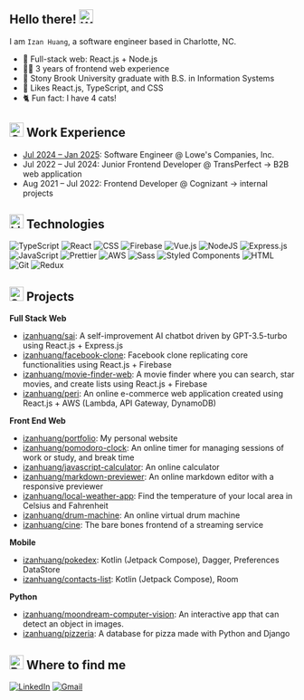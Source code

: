 ## Hello there! <img src="https://raw.githubusercontent.com/Tarikul-Islam-Anik/Animated-Fluent-Emojis/master/Emojis/Hand%20gestures/Waving%20Hand%20Light%20Skin%20Tone.png" alt="Waving Hand Light Skin Tone" width="25" height="25" />
I am `Izan Huang`, a software engineer based in Charlotte, NC.

- 🌱 Full-stack web: React.js + Node.js
- 👩‍💻 3 years of frontend web experience
- 🏫 Stony Brook University graduate with B.S. in Information Systems
- 💜 Likes React.js, TypeScript, and CSS
- 🐈 Fun fact: I have 4 cats!

## <img src="https://raw.githubusercontent.com/Tarikul-Islam-Anik/Animated-Fluent-Emojis/master/Emojis/Travel%20and%20places/Office%20Building.png" alt="Office Building" width="25" height="25" /> Work Experience
- [Jul 2024 – Jan 2025](https://www.lowes.com/): Software Engineer @ Lowe's Companies, Inc.
- Jul 2022 – Jul 2024: Junior Frontend Developer @ TransPerfect -> B2B web application
- Aug 2021 – Jul 2022: Frontend Developer @ Cognizant -> internal projects

## <img src="https://raw.githubusercontent.com/Tarikul-Islam-Anik/Animated-Fluent-Emojis/master/Emojis/Smilies/Light%20Blue%20Heart.png" alt="Light Blue Heart" width="25" height="25" /> Technologies
![TypeScript](https://img.shields.io/badge/TypeScript-3178C6?logo=typescript&logoColor=fff)
![React](https://img.shields.io/badge/React-3178C6.svg?logo=react&logoColor=fff)
![CSS](https://img.shields.io/badge/CSS-1572B6?logo=css3&logoColor=fff)
![Firebase](https://img.shields.io/badge/Firebase-039BE5?logo=Firebase&logoColor=fff)
![Vue.js](https://img.shields.io/badge/Vue.js-4FC08D?logo=vuedotjs&logoColor=fff)
![NodeJS](https://img.shields.io/badge/Node.js-6DA55F?logo=node.js&logoColor=fff)
![Express.js](https://img.shields.io/badge/Express.js-6DA55F.svg?logo=express&logoColor=fff)
![JavaScript](https://img.shields.io/badge/JavaScript-yellow?logo=javascript&logoColor=fff)
![Prettier](https://img.shields.io/badge/Prettier-%23F7A41D?&logo=prettier&logoColor=white)
![AWS](https://img.shields.io/badge/AWS-%23FF9900.svg?logo=amazon-aws&logoColor=white)
![Sass](https://img.shields.io/badge/Sass-C69?logo=sass&logoColor=fff)
![Styled Components](https://img.shields.io/badge/Styled_Components-DB7093?logo=styledcomponents&logoColor=fff)
![HTML](https://img.shields.io/badge/HTML-%23E34F26.svg?logo=html5&logoColor=fff)
![Git](https://img.shields.io/badge/Git-F05032?logo=git&logoColor=fff)
![Redux](https://img.shields.io/badge/Redux-%23593d88.svg?logo=redux&logoColor=fff)
<!--- (![React Native](https://img.shields.io/badge/React_Native-%2320232a.svg?logo=react&logoColor=fff)) --->

## <img src="https://raw.githubusercontent.com/Tarikul-Islam-Anik/Animated-Fluent-Emojis/master/Emojis/Travel%20and%20places/Star.png" alt="Star" width="25" height="25" /> Projects
**Full Stack Web**
 - [izanhuang/sai](https://github.com/izanhuang/sai): A self-improvement AI chatbot driven by GPT-3.5-turbo using React.js + Express.js
 - [izanhuang/facebook-clone](https://github.com/izanhuang/facebook-clone): Facebook clone replicating core functionalities using React.js + Firebase
 - [izanhuang/movie-finder-web](https://github.com/izanhuang/movie-finder-web): A movie finder where you can search, star movies, and create lists using React.js + Firebase
 - [izanhuang/peri](https://github.com/izanhuang/peri): An online e-commerce web application created using React.js + AWS (Lambda, API Gateway, DynamoDB)

**Front End Web**
 - [izanhuang/portfolio](https://github.com/izanhuang/portfolio): My personal website
 - [izanhuang/pomodoro-clock](https://github.com/izanhuang/pomodoro-clock): An online timer for managing sessions of work or study, and break time
 - [izanhuang/javascript-calculator](https://github.com/izanhuang/javascript-calculator): An online calculator
 - [izanhuang/markdown-previewer](https://github.com/izanhuang/markdown-previewer): An online markdown editor with a responsive previewer
 - [izanhuang/local-weather-app](https://github.com/izanhuang/local-weather-app): Find the temperature of your local area in Celsius and Fahrenheit
 - [izanhuang/drum-machine](https://github.com/izanhuang/drum-machine): An online virtual drum machine
 - [izanhuang/cine](https://github.com/izanhuang/cine): The bare bones frontend of a streaming service

**Mobile**
 - [izanhuang/pokedex](https://github.com/izanhuang/pokedex): Kotlin (Jetpack Compose), Dagger, Preferences DataStore
 - [izanhuang/contacts-list](https://github.com/izanhuang/ContactsList): Kotlin (Jetpack Compose), Room

**Python**
- [izanhuang/moondream-computer-vision](https://github.com/izanhuang/moondream-computer-vision): An interactive app that can detect an object in images.
- [izanhuang/pizzeria](https://github.com/izanhuang/pizzeria): A database for pizza made with Python and Django

## <img src="https://raw.githubusercontent.com/Tarikul-Islam-Anik/Animated-Fluent-Emojis/master/Emojis/Hand%20gestures/Backhand%20Index%20Pointing%20Down%20Light%20Skin%20Tone.png" alt="Backhand Index Pointing Down Light Skin Tone" width="25" height="25" /> Where to find me
[<img alt="LinkedIn" src="https://img.shields.io/badge/in/izanhuang-0077B5?style=flat&logo=linkedin&logoColor=white"/>](https://www.linkedin.com/in/izanhuang/)
[<img alt="Gmail" src="https://img.shields.io/badge/huang.izan@gmail.com-D14836?style=flat&logo=gmail&logoColor=white" />](mailto:huang.izan@gmail.com)

<!--
**izanhuang/izanhuang** is a ✨ _special_ ✨ repository because its `README.md` (this file) appears on your GitHub profile.

Here are some ideas to get you started:

- 🔭 I’m currently working on ...
- 🌱 I’m currently learning ...
- 👯 I’m looking to collaborate on ...
- 🤔 I’m looking for help with ...
- 💬 Ask me about ...
- 📫 How to reach me: ...
- 😄 Pronouns: ...
- ⚡ Fun fact: ...

https://github.com/alexandresanlim/Badges4-README.md-Profile
https://github.com/Ileriayo/markdown-badges
https://github.com/Anmol-Baranwal/Cool-GIFs-For-GitHub?tab=readme-ov-file#--gifs-for-readme--
https://animated-fluent-emoji.vercel.app/
-->

